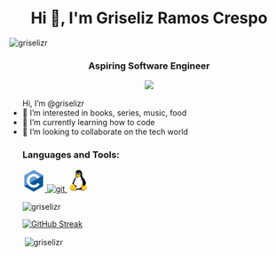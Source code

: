 <h1 align="center">Hi 👋, I'm Griseliz Ramos Crespo</h1>
<p align="left"> <img src="https://komarev.com/ghpvc/?username=griselizr&label=Profile%20views&color=0e75b6&style=flat" alt="griselizr" /> </p>
<h3 align="center">Aspiring Software Engineer</h3>
<div id="header" align="center">
  <img src="https://media.giphy.com/media/CQl0tM5gYyqQg/giphy.gif" width="200"/>
</div>

<ul>
 Hi, I’m @griselizr
<li>👀 I’m interested in books, series, music, food </li>
<li>🌱 I’m currently learning how to code</li>
<li> 💞️ I’m looking to collaborate on the tech world</li>


<h3 align="left">Languages and Tools:</h3>
<p align="left"> <a href="https://www.cprogramming.com/" target="_blank" rel="noreferrer"> <img src="https://raw.githubusercontent.com/devicons/devicon/master/icons/c/c-original.svg" alt="c" width="40" height="40"/> </a> <a href="https://git-scm.com/" target="_blank" rel="noreferrer"> <img src="https://www.vectorlogo.zone/logos/git-scm/git-scm-icon.svg" alt="git" width="40" height="40"/> </a> <a href="https://www.linux.org/" target="_blank" rel="noreferrer"> <img src="https://raw.githubusercontent.com/devicons/devicon/master/icons/linux/linux-original.svg" alt="linux" width="40" height="40"/> </a> </p>

<p><img align="center" src="https://github-readme-stats.vercel.app/api/top-langs?username=griselizr&show_icons=true&locale=en&layout=compact" alt="griselizr" /></p>

[![GitHub Streak](http://github-readme-streak-stats.herokuapp.com?user=your-github-username&theme=dark&background=000000)](https://git.io/streak-stats)


 
<p>&nbsp;<img align="center" src="https://github-readme-stats.vercel.app/api?username=griselizr&show_icons=true&locale=en" alt="griselizr" /></p>
